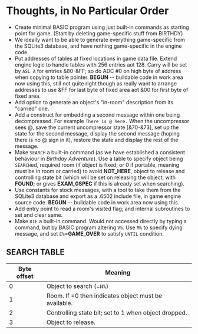 # Thoughts, in No Particular Order

+ Create minimal BASIC program using just built-in commands as starting point for game.  (Start by deleting game-specific stuff from BIRTHDY)
+ We ideally want to be able to generate everything game-specific from the SQLite3 database, and have nothing game-specific in the engine code.
+ Put addresses of tables at fixed locations in game data file.  Extend engine logic to handle tables with 256 entries aot 128.  Carry will be set by `ASL A` for entries &80-&FF; so do ADC #0 on high byte of address when copying to table pointer.  **BEGUN** -- buildable code in work area now using this, still not quite right though as really want to arrange addresses to use &FF for last byte of fixed area aot &00 for first byte of fixed area.
+ Add option to generate an object's "in-room" description from its "carried" one.
+ Add a construct for embedding a second message within one being decompressed. For example `There is @ here.` When the uncompressor sees @, save the current uncompressor state [&70-&73], set up the state for the second message, display the second message  (hoping there is no @ sign in it),  restore the state and display the rest of the message.
+ Make `SEARCH` a built-in command  (as we have established a consistent behaviour in _Birthday Adventure_).  Use a table to specify object being `SEARCH`ed, required room (if object is fixed; or 0 if portable, meaning must be in room or carried) to avoid **NOT_HERE**, object to release and controlling state bit (which will be set on releasing the object, with **FOUND**; or gives **EXAM_0SPEC** if this is already set when searching).
+ Use constants for stock messages, with a tool to take them from the SQLite3 database and export as a .6502 include file, in game engine source code.  **BEGUN** -- buildable code in work area now using this.
+ Add entry point to read a room's visited flag; and internal subroutines to set and clear same.
+ Make `DIE` a built-in command.  Would not accessed directly by typing a command, but by BASIC program altering `V%`.  Use `M%` to specify dying message, and set `E%`=**GAME_OVER** to satisfy `UNTIL` condition.

## SEARCH TABLE
Byte offset | Meaning
------------|-----------------------------------------------------
0           | Object to search (=`N%`)
1           | Room. If =0 then indicates object must be available.
2           | Controlling state bit; set to 1 when object dropped.
3           | Object to release.
